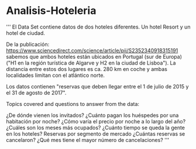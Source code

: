 # Analisis-Hoteleria
'''
El Data Set contiene datos de dos hoteles diferentes. Un hotel Resort y un hotel de ciudad.

De la publicación: https://www.sciencedirect.com/science/article/pii/S2352340918315191 sabemos que ambos hoteles están ubicados en Portugal (sur de Europa) ("H1 en la región turística de Algarve y H2 en la ciudad de Lisboa"). La distancia entre estos dos lugares es ca. 280 km en coche y ambas localidades limitan con el atlántico norte.

Los datos contienen "reservas que deben llegar entre el 1 de julio de 2015 y el 31 de agosto de 2017".

Topics covered and questions to answer from the data:

¿De dónde vienen los invitados?
¿Cuánto pagan los huéspedes por una habitación por noche?
¿Cómo varía el precio por noche a lo largo del año?
¿Cuáles son los meses más ocupados?
¿Cuánto tiempo se queda la gente en los hoteles?
Reservas por segmento de mercado
¿Cuántas reservas se cancelaron?
¿Qué mes tiene el mayor número de cancelaciones?
'''

